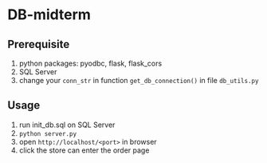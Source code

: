 # DB-midterm

## Prerequisite
1. python packages: pyodbc, flask, flask_cors
2. SQL Server
3. change your `conn_str` in function `get_db_connection()` in file `db_utils.py`

## Usage
1. run init_db.sql on SQL Server
2. `python server.py`
3. open `http://localhost/<port>` in browser
4. click the store can enter the order page